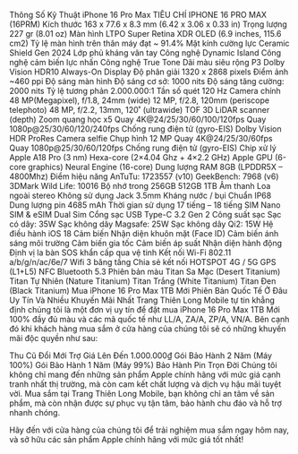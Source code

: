 Thông Số Kỹ Thuật iPhone 16 Pro Max
TIÊU CHÍ	IPHONE 16 PRO MAX (16PRM)
Kích thước	163 x 77.6 x 8.3 mm (6.42 x 3.06 x 0.33 in)
Trọng lượng	227 gr (8.01 oz)
Màn hình	LTPO Super Retina XDR OLED (6.9 inches, 115.6 cm2)
Tỷ lệ màn hình trên thân máy đạt ~ 91.4%
Mặt kính cường lực Ceramic Shield Gen 2024
Lớp phủ kháng vân tay
Công nghệ Dynamic Island
Công nghệ cảm biến lực nhấn
Công nghệ True Tone
Dãi màu siêu rộng P3
Dolby Vision
HDR10
Always-On Display
Độ phân giải	1320 x 2868 pixels
Điểm ảnh	~460 ppi
Độ sáng màn hình	Độ sáng cơ sở: 1000 nits
Độ sáng tăng cường: 2000 nits
Tỷ lệ tương phản	2.000.000:1
Tần số quét	120 Hz
Camera chính	48 MP(Megapixel), f/1.8, 24mm (wide)
12 MP, f/2.8, 120mm (periscope telephoto)
48 MP, f/2.2, 13mm, 120˚ (ultrawide)
TOF 3D LiDAR scanner (depth)
Zoom quang học x5
Quay 4K@24/25/30/60/100/120fps
Quay 1080p@25/30/60/120/240fps
Chống rung điện tử (gyro-EIS)
Dolby Vision HDR
ProRes
Camera selfie	Chụp hình 12 MP
Quay 4K@24/25/30/60fps
Quay 1080p@25/30/60/120fps
Chống rung điện tử (gyro-EIS)
Chip xử lý	Apple A18 Pro (3 nm)
Hexa-core (2×4.04 Ghz + 4×2.2 GHz)
Apple GPU (6-core graphics)
Neural Engine (16-core)
Dung lượng RAM	8GB (LPDDR5X – 4800Mhz)
Điểm hiệu năng	AnTuTu: 1723557 (v10)
GeekBench: 7968 (v6)
3DMark Wild Life: 10016
Bộ nhớ trong	256GB
512GB
1TB
Âm thanh	Loa ngoài stereo
Không sử dụng Jack 3.5mm
Kháng nước / bụi	Chuẩn IP68
Dung lượng pin	4685 mAh
Thời gian sử dụng	17 tiếng – 18 tiếng
SIM	Nano SIM & eSIM
Dual Sim
Cổng sạc	USB Type-C 3.2 Gen 2
Công suất sạc	Sạc có dây: 35W
Sạc không dây Magsafe: 25W
Sạc không dây Qi2: 15W
Hệ điều hành	iOS 18
Cảm biến	Nhận diện khuôn mặt (Face ID)
Cảm biến ánh sáng môi trường
Cảm biến gia tốc
Cảm biến áp suất
Nhận diện hành động
Định vị la bàn
SOS khẩn cấp qua vệ tinh
Kết nối	Wi-Fi 802.11 a/b/g/n/ac/6e/7
Wifi 3 băng tầng
Chia sẻ kết nối HOTSPOT
4G / 5G
GPS (L1+L5)
NFC
Bluetooth 5.3
Phiên bản màu	Titan Sa Mạc (Desert Titanium)
Titan Tự Nhiên (Nature Titanium)
Titan Trắng (White Titanium)
Titan Đen (Black Titanium)
Mua iPhone 16 Pro Max 1TB Mới Phiên Bản Quốc Tế Ở Đâu Uy Tín Và Nhiều Khuyến Mãi Nhất
Trang Thiên Long Mobile tự tin khẳng định chúng tôi là một đơn vị uy tín để đặt mua iPhone 16 Pro Max 1TB Mới 100% đầy đủ màu và các mã quốc tế như LL/A, ZA/A, ZP/A, VN/A. Bên cạnh đó khi khách hàng mua sắm ở cửa hàng của chúng tôi sẽ có những khuyến mãi độc quyền như sau:

Thu Cũ Đổi Mới Trợ Giá Lên Đến 1.000.000₫
Gói Bảo Hành 2 Năm (Máy 100%)
Gói Bảo Hành 1 Năm (Máy 99%)
Bảo Hành Pin Trọn Đời
Chúng tôi không chỉ mang đến những sản phẩm Apple chính hãng với mức giá cạnh tranh nhất thị trường, mà còn cam kết chất lượng và dịch vụ hậu mãi tuyệt vời. Mua sắm tại Trang Thiên Long Mobile, bạn không chỉ an tâm về sản phẩm, mà còn nhận được sự phục vụ tận tâm, bảo hành chu đáo và hỗ trợ nhanh chóng.

Hãy đến với cửa hàng của chúng tôi để trải nghiệm mua sắm ngay hôm nay, và sở hữu các sản phẩm Apple chính hãng với mức giá tốt nhất!